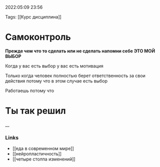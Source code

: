 2022:05:09 23:56

Tags: [[Курс дисциплина]]

# Самоконтроль
**Прежде чем что то сделать или не сделать напомни себе ЭТО МОЙ ВЫБОР** 

Когда у вас есть выбор у вас есть мотивация

Только когда человек полностью берет ответственность за свои действия потому что в этом случае есть выбор
 
Работаешь потому что 
# Ты так решил





__

### Links
- [[еда в современном мире]]
- [[нейропластичность]]
- [[четыре столпа изменений]]